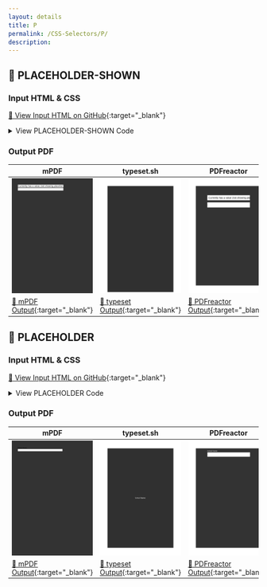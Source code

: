 ```yaml
---
layout: details
title: P
permalink: /CSS-Selectors/P/
description: 
---
```




## 🔬 PLACEHOLDER-SHOWN

### Input HTML & CSS

[📄 View Input HTML on GitHub](https://raw.githubusercontent.com/azettl/compare.html2pdf.tools/master//html/CSS%20Selectors/P/placeholder-shown.html){:target="_blank"}

<details>
    <summary>
        View PLACEHOLDER-SHOWN Code
    </summary>
    <pre><code class="hljs xml"><span class="hljs-meta">&lt;!DOCTYPE <span class="hljs-meta-keyword">html</span>&gt;</span>
<span class="hljs-comment">&lt;!-- Sample from https://css-tricks.com/almanac/selectors/p/placeholder-shown/ --&gt;</span>
<span class="hljs-tag">&lt;<span class="hljs-name">html</span> <span class="hljs-attr">lang</span>=<span class="hljs-string">"en"</span>&gt;</span>
    <span class="hljs-tag">&lt;<span class="hljs-name">head</span>&gt;</span>
        <span class="hljs-tag">&lt;<span class="hljs-name">style</span>&gt;</span><span class="css">
        <span class="hljs-selector-tag">input</span> {
  <span class="hljs-attribute">font-size</span>: <span class="hljs-number">1.5rem</span>;
  <span class="hljs-attribute">margin</span>: <span class="hljs-number">10px</span>;
  <span class="hljs-attribute">padding</span>: <span class="hljs-number">10px</span>;
  <span class="hljs-attribute">width</span>: <span class="hljs-number">65%</span>;
}
<span class="hljs-selector-tag">input</span><span class="hljs-selector-pseudo">:placeholder-shown</span> {
  <span class="hljs-attribute">border</span>: <span class="hljs-number">5px</span> solid red;
}



<span class="hljs-selector-tag">html</span>, <span class="hljs-selector-tag">body</span> {
  <span class="hljs-attribute">background</span>: <span class="hljs-number">#333</span>;
}

<span class="hljs-selector-tag">body</span> {
  <span class="hljs-attribute">padding-top</span>: <span class="hljs-number">4em</span>;
}

<span class="hljs-selector-tag">form</span> {
  <span class="hljs-attribute">display</span>: flex;
  <span class="hljs-attribute">justify-content</span>: center;
  <span class="hljs-attribute">align-items</span>: center;
  <span class="hljs-attribute">flex-direction</span>: column;
}

        </span><span class="hljs-tag">&lt;/<span class="hljs-name">style</span>&gt;</span>
    <span class="hljs-tag">&lt;/<span class="hljs-name">head</span>&gt;</span>
    <span class="hljs-tag">&lt;<span class="hljs-name">body</span>&gt;</span>
        <span class="hljs-tag">&lt;<span class="hljs-name">form</span>&gt;</span>
  
            <span class="hljs-tag">&lt;<span class="hljs-name">input</span> <span class="hljs-attr">type</span>=<span class="hljs-string">"text"</span> <span class="hljs-attr">placeholder</span>=<span class="hljs-string">"Placeholder text"</span> <span class="hljs-attr">value</span>=<span class="hljs-string">"Currently has a value (not showing placeholder)."</span>&gt;</span>
            
            <span class="hljs-tag">&lt;<span class="hljs-name">input</span> <span class="hljs-attr">type</span>=<span class="hljs-string">"text"</span> <span class="hljs-attr">placeholder</span>=<span class="hljs-string">"Currently has no value (showing placeholder)."</span>&gt;</span>
            
          <span class="hljs-tag">&lt;/<span class="hljs-name">form</span>&gt;</span>
            
    <span class="hljs-tag">&lt;/<span class="hljs-name">body</span>&gt;</span>
<span class="hljs-tag">&lt;/<span class="hljs-name">html</span>&gt;</span></code></pre>
</details>

### Output PDF

| mPDF | typeset.sh | PDFreactor | wkhtmltopdf
|---------|---------|---------|---------|
| ![mPDF Preview](mpdf__html_CSS_Selectors_P_placeholder-shown.html.png) | ![typeset Preview](typeset__html_CSS_Selectors_P_placeholder-shown.html.png) | ![PDFreactor Preview](pdfreactor__html_CSS_Selectors_P_placeholder-shown.html.png) | ![wkhtmltopdf Preview](wkhtmltopdf__html_CSS_Selectors_P_placeholder-shown.html.png) |
| [📕 mPDF Output](mpdf__html_CSS_Selectors_P_placeholder-shown.html.pdf){:target="_blank"} | [📕 typeset Output](typeset__html_CSS_Selectors_P_placeholder-shown.html.pdf){:target="_blank"} | [📕 PDFreactor Output](pdfreactor__html_CSS_Selectors_P_placeholder-shown.html.pdf){:target="_blank"} | [📕 wkhtmltopdf Output](wkhtmltopdf__html_CSS_Selectors_P_placeholder-shown.html.pdf){:target="_blank"} |

## 🔬 PLACEHOLDER

### Input HTML & CSS

[📄 View Input HTML on GitHub](https://raw.githubusercontent.com/azettl/compare.html2pdf.tools/master//html/CSS%20Selectors/P/placeholder.html){:target="_blank"}

<details>
    <summary>
        View PLACEHOLDER Code
    </summary>
    <pre><code class="hljs xml"><span class="hljs-meta">&lt;!DOCTYPE <span class="hljs-meta-keyword">html</span>&gt;</span>
<span class="hljs-comment">&lt;!-- Sample from https://css-tricks.com/almanac/selectors/p/placeholder/ --&gt;</span>
<span class="hljs-tag">&lt;<span class="hljs-name">html</span> <span class="hljs-attr">lang</span>=<span class="hljs-string">"en"</span>&gt;</span>
    <span class="hljs-tag">&lt;<span class="hljs-name">head</span>&gt;</span>
        <span class="hljs-tag">&lt;<span class="hljs-name">style</span>&gt;</span><span class="css">
        <span class="hljs-selector-tag">label</span> {
  <span class="hljs-attribute">display</span>: block;
  <span class="hljs-attribute">color</span>: white;
  <span class="hljs-attribute">margin</span>: <span class="hljs-number">0</span> <span class="hljs-number">0</span> <span class="hljs-number">4px</span>;
}
<span class="hljs-selector-tag">input</span> {
  <span class="hljs-attribute">border</span>: <span class="hljs-number">#000</span>;
  <span class="hljs-attribute">padding</span>: <span class="hljs-number">10px</span>;
  <span class="hljs-attribute">font-size</span>: <span class="hljs-number">1.2em</span>;
  <span class="hljs-attribute">width</span>: <span class="hljs-number">100%</span>;
}
<span class="hljs-selector-tag">input</span><span class="hljs-selector-pseudo">::placeholder</span> {
  <span class="hljs-attribute">color</span>: red;
}
<span class="hljs-selector-tag">label</span>, <span class="hljs-selector-tag">input</span> {
  <span class="hljs-attribute">font-family</span>: sans-serif;
}
<span class="hljs-selector-tag">form</span> {
  <span class="hljs-attribute">width</span>: <span class="hljs-number">65%</span>;
}

<span class="hljs-selector-tag">body</span> {
  <span class="hljs-attribute">background</span>: <span class="hljs-number">#333</span>;
  <span class="hljs-attribute">display</span>: flex;
  <span class="hljs-attribute">justify-content</span>: center;
  <span class="hljs-attribute">align-items</span>: center;
}
* {
  <span class="hljs-attribute">box-sizing</span>: border-box;
}
        </span><span class="hljs-tag">&lt;/<span class="hljs-name">style</span>&gt;</span>
    <span class="hljs-tag">&lt;/<span class="hljs-name">head</span>&gt;</span>
    <span class="hljs-tag">&lt;<span class="hljs-name">body</span>&gt;</span>
        <span class="hljs-tag">&lt;<span class="hljs-name">form</span> <span class="hljs-attr">action</span>=<span class="hljs-string">""</span>&gt;</span>
  
            <span class="hljs-tag">&lt;<span class="hljs-name">div</span>&gt;</span>
              <span class="hljs-tag">&lt;<span class="hljs-name">label</span> <span class="hljs-attr">for</span>=<span class="hljs-string">"school"</span>&gt;</span>School Name:<span class="hljs-tag">&lt;/<span class="hljs-name">label</span>&gt;</span>
              <span class="hljs-tag">&lt;<span class="hljs-name">input</span> <span class="hljs-attr">id</span>=<span class="hljs-string">"school"</span> <span class="hljs-attr">name</span>=<span class="hljs-string">"schoo"</span> <span class="hljs-attr">type</span>=<span class="hljs-string">"text"</span> <span class="hljs-attr">placeholder</span>=<span class="hljs-string">"Cherry River Middle School"</span>&gt;</span>
            <span class="hljs-tag">&lt;/<span class="hljs-name">div</span>&gt;</span>
            
            
            
          <span class="hljs-tag">&lt;/<span class="hljs-name">form</span>&gt;</span>
    <span class="hljs-tag">&lt;/<span class="hljs-name">body</span>&gt;</span>
<span class="hljs-tag">&lt;/<span class="hljs-name">html</span>&gt;</span></code></pre>
</details>

### Output PDF

| mPDF | typeset.sh | PDFreactor | wkhtmltopdf
|---------|---------|---------|---------|
| ![mPDF Preview](mpdf__html_CSS_Selectors_P_placeholder.html.png) | ![typeset Preview](typeset__html_CSS_Selectors_P_placeholder.html.png) | ![PDFreactor Preview](pdfreactor__html_CSS_Selectors_P_placeholder.html.png) | ![wkhtmltopdf Preview](wkhtmltopdf__html_CSS_Selectors_P_placeholder.html.png) |
| [📕 mPDF Output](mpdf__html_CSS_Selectors_P_placeholder.html.pdf){:target="_blank"} | [📕 typeset Output](typeset__html_CSS_Selectors_P_placeholder.html.pdf){:target="_blank"} | [📕 PDFreactor Output](pdfreactor__html_CSS_Selectors_P_placeholder.html.pdf){:target="_blank"} | [📕 wkhtmltopdf Output](wkhtmltopdf__html_CSS_Selectors_P_placeholder.html.pdf){:target="_blank"} |


